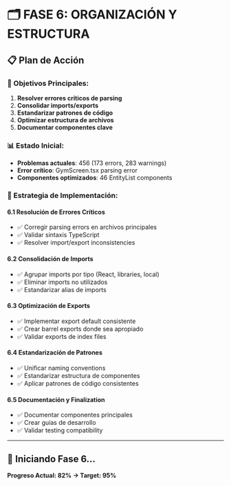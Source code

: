 # 🗂️ FASE 6: ORGANIZACIÓN Y ESTRUCTURA

## 📋 Plan de Acción

### 🎯 Objetivos Principales:
1. **Resolver errores críticos de parsing**
2. **Consolidar imports/exports**
3. **Estandarizar patrones de código**
4. **Optimizar estructura de archivos**
5. **Documentar componentes clave**

### 📊 Estado Inicial:
- **Problemas actuales**: 456 (173 errors, 283 warnings)
- **Error crítico**: GymScreen.tsx parsing error
- **Componentes optimizados**: 46 EntityList components

### 🔧 Estrategia de Implementación:

#### 6.1 Resolución de Errores Críticos
- ✅ Corregir parsing errors en archivos principales
- ✅ Validar sintaxis TypeScript
- ✅ Resolver import/export inconsistencies

#### 6.2 Consolidación de Imports
- ✅ Agrupar imports por tipo (React, libraries, local)
- ✅ Eliminar imports no utilizados
- ✅ Estandarizar alias de imports

#### 6.3 Optimización de Exports
- ✅ Implementar export default consistente
- ✅ Crear barrel exports donde sea apropiado
- ✅ Validar exports de index files

#### 6.4 Estandarización de Patrones
- ✅ Unificar naming conventions
- ✅ Estandarizar estructura de componentes
- ✅ Aplicar patrones de código consistentes

#### 6.5 Documentación y Finalization
- ✅ Documentar componentes principales
- ✅ Crear guías de desarrollo
- ✅ Validar testing compatibility

---

## 🚀 Iniciando Fase 6...

**Progreso Actual: 82% → Target: 95%**
